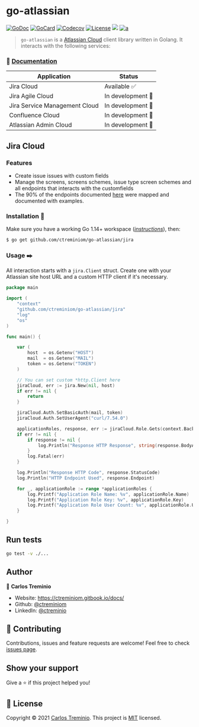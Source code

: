 # go-atlassian 

[![GoDoc][1]][2]
[![GoCard][3]][4]
[![Codecov][5]][6]
[![License][7]][8]
[![][9]][10]
[![a][11]][12]


[1]: https://pkg.go.dev/badge/github.com/ctreminiom/go-atlassian?utm_source=godoc
[2]: https://pkg.go.dev/github.com/ctreminiom/go-atlassian
[3]: https://goreportcard.com/badge/ctreminiom/go-atlassian
[4]: https://goreportcard.com/report/github.com/ctreminiom/go-atlassian
[5]: https://codecov.io/gh/ctreminiom/go-atlassian/branch/main/graph/badge.svg?token=G0KPNMTIRV
[6]: https://codecov.io/gh/ctreminiom/go-atlassian
[7]: https://img.shields.io/badge/license-MIT-blue.svg
[8]: https://github.com/virtomize/confluence-go-api/blob/master/LICENSE
[9]:  https://img.shields.io/github/workflow/status/ctreminiom/go-atlassian/Testing?label=%F0%9F%A7%AA%20tests&style=flat&color=75C46B
[10]: https://github.com/ctreminiom/go-atlassian/actions?query=workflow%3ATesting
[11]: https://img.shields.io/badge/%F0%9F%92%A1%20go-documentation-00ACD7.svg?style=flat
[12]: https://docs.go-atlassian.io/

> `go-atlassian` is a [Atlassian Cloud](https://www.atlassian.com/cloud) client library written in Golang. It interacts with the following services:

### 📘 [Documentation](https://docs.go-atlassian.io/)

|Application|  Status|
|--|--|
|Jira Cloud | Available ✅|
|Jira Agile Cloud | In development 👷|
|Jira Service Management Cloud | In development 👷|
|Confluence Cloud | In development 👷|
|Atlassian Admin Cloud | In development 👷|


## Jira Cloud

### Features
- Create issue issues with custom fields
- Manage the screens, screens schemes, issue type screen schemes and all endpoints that interacts with the customfields
- The 90% of the endpoints documented [here](https://developer.atlassian.com/cloud/jira/platform/rest/v3/intro/) were mapped and documented with examples.

### Installation 📖
Make sure you have a working Go 1.14+ workspace (_[instructions](https://golang.org/doc/install)_), then:
```sh
$ go get github.com/ctreminiom/go-atlassian/jira
```

### Usage ✒️
All interaction starts with a `jira.Client` struct. Create one with your Atlassian site host URL and a custom HTTP client if it's necessary.
```go
package main

import (
	"context"
	"github.com/ctreminiom/go-atlassian/jira"
	"log"
	"os"
)

func main() {

	var (
		host  = os.Getenv("HOST")
		mail  = os.Getenv("MAIL")
		token = os.Getenv("TOKEN")
	)

    // You can set custom *http.Client here
	jiraCloud, err := jira.New(nil, host)
	if err != nil {
		return
	}

	jiraCloud.Auth.SetBasicAuth(mail, token)
	jiraCloud.Auth.SetUserAgent("curl/7.54.0")

	applicationRoles, response, err := jiraCloud.Role.Gets(context.Background())
	if err != nil {
		if response != nil {
			log.Println("Response HTTP Response", string(response.BodyAsBytes))
		}
		log.Fatal(err)
	}

	log.Println("Response HTTP Code", response.StatusCode)
	log.Println("HTTP Endpoint Used", response.Endpoint)

	for _, applicationRole := range *applicationRoles {
		log.Printf("Application Role Name: %v", applicationRole.Name)
		log.Printf("Application Role Key: %v", applicationRole.Key)
		log.Printf("Application Role User Count: %v", applicationRole.UserCount)
	}

}
```

## Run tests
```sh
go test -v ./...
```

## Author 

👤 **Carlos Treminio**
* Website: https://ctreminiom.gitbook.io/docs/
* Github: [@ctreminiom](https://github.com/ctreminiom)
* LinkedIn: [@ctreminio](https://linkedin.com/in/ctreminio)

## 🤝 Contributing
Contributions, issues and feature requests are welcome!
Feel free to check [issues page](https://github.com/ctreminiom/go-atlassian/issues).
## Show your support
Give a ⭐️ if this project helped you!
## 📝 License
Copyright © 2021 [Carlos Treminio](https://github.com/ctreminiom).
This project is [MIT](https://opensource.org/licenses/MIT) licensed.
